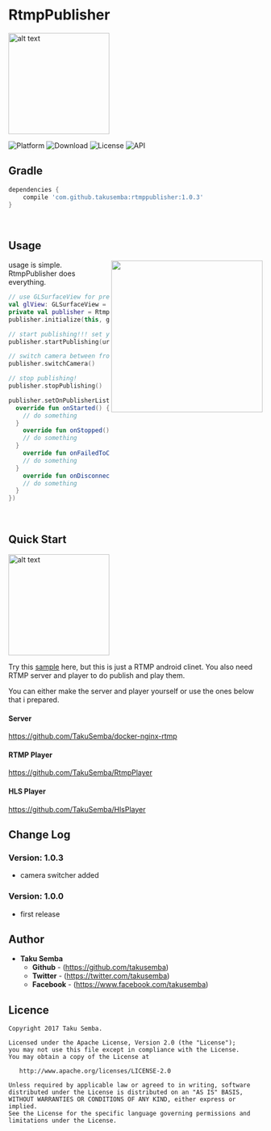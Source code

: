 # RtmpPublisher

<img src="https://github.com/TakuSemba/RtmpPublisher/blob/master/arts/logo.png" alt="alt text" style="width:200;height:200">

![Platform](http://img.shields.io/badge/platform-android-green.svg?style=flat)
![Download](https://api.bintray.com/packages/takusemba/maven/rtmppublisher/images/download.svg)
![License](https://img.shields.io/badge/License-Apache%202.0-blue.svg)
![API](https://img.shields.io/badge/API-18%2B-brightgreen.svg?style=flat)

## Gradle

```groovy
dependencies {
    compile 'com.github.takusemba:rtmppublisher:1.0.3'
}
```


<br/>


## Usage

<img src="https://github.com/TakuSemba/RtmpPublisher/blob/master/arts/sample.gif" align="right" width="300">

usage is simple. RtmpPublisher does everything.

```kt
// use GLSurfaceView for preview
val glView: GLSurfaceView = findViewById(R.id.surface_view)
private val publisher = RtmpPublisher()
publisher.initialize(this, glView)

// start publishing!!! set your rtmp url
publisher.startPublishing(url)

// switch camera between front and back
publisher.switchCamera()

// stop publishing!
publisher.stopPublishing()

publisher.setOnPublisherListener(object: PublisherListener {
  override fun onStarted() {
    // do something
  }
    override fun onStopped() {
    // do something
  }
    override fun onFailedToConnect() {
    // do something
  }
    override fun onDisconnected() {
    // do something
  }
})
```

<br/>

## Quick Start

<img src="https://github.com/TakuSemba/RtmpPublisher/blob/master/arts/architecture.png" alt="alt text" style="width:200;height:200">

Try this [sample](https://github.com/TakuSemba/RtmpPublisher/tree/master/app) here, but this is just a RTMP android clinet. You also need RTMP server and player to do publish and play them.

You can either make the server and player yourself or use the ones below that i prepared.

#### Server
https://github.com/TakuSemba/docker-nginx-rtmp

#### RTMP Player
https://github.com/TakuSemba/RtmpPlayer

#### HLS Player
https://github.com/TakuSemba/HlsPlayer


## Change Log

### Version: 1.0.3

  * camera switcher added


### Version: 1.0.0

  * first release


## Author

* **Taku Semba**
    * **Github** - (https://github.com/takusemba)
    * **Twitter** - (https://twitter.com/takusemba)
    * **Facebook** - (https://www.facebook.com/takusemba)

## Licence
```
Copyright 2017 Taku Semba.

Licensed under the Apache License, Version 2.0 (the "License");
you may not use this file except in compliance with the License.
You may obtain a copy of the License at

   http://www.apache.org/licenses/LICENSE-2.0

Unless required by applicable law or agreed to in writing, software
distributed under the License is distributed on an "AS IS" BASIS,
WITHOUT WARRANTIES OR CONDITIONS OF ANY KIND, either express or implied.
See the License for the specific language governing permissions and
limitations under the License.
```
